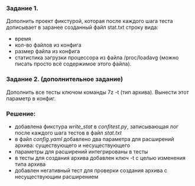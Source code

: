 ### Задание 1.

Дополнить проект фикстурой, которая после каждого шага теста
дописывает в заранее созданный файл stat.txt строку вида:
* время
* кол-во файлов из конфига
* размер файла из конфига
* статистика загрузки процессора из файла /proc/loadavg
(можно писать просто всё содержимое этого файла).

### Задание 2. (дополнительное задание)

Дополнить все тесты ключом команды 7z -t (тип архива).
Вынести этот параметр в конфиг.

### Решение:
* добавлена фикстура *write_stat* в *confitest.py*, записывающая лог после каждого шага тестов в файл *stat.txt*
* в файл *config.yaml* добавлено два параметра для расширений архива: существующего и несуществующего
* параметры для расширений интегрированы в тесты
* в тесты для создания архива добавлен ключ -t с целью изменения типа архива
* добавлен негативный тест для проверки создания архива с несуществующим расширением